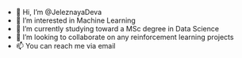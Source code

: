 - 👋 Hi, I’m @JeleznayaDeva
- 👀 I’m interested in Machine Learning
- 🌱 I’m currently studying toward a MSc degree in Data Science 
- 💞️ I’m looking to collaborate on any reinforcement learning projects
- 📫 You can reach me via email

<!---
JeleznayaDeva/JeleznayaDeva is a ✨ special ✨ repository because its `README.md` (this file) appears on your GitHub profile.
You can click the Preview link to take a look at your changes.
--->

